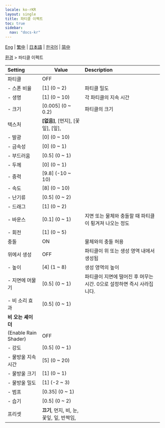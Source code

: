 ```yaml
---
locale: ko-rKR
layout: single
title: 파티클 이펙트
toc: true
sidebar:
  nav: "docs-kr"
---
```

[Eng](/dancexr/menu/2025.4/scene/particles) | [繁中](/tw/dancexr/menu/2025.4/scene/particles) | [日本語](/jp/dancexr/menu/2025.4/scene/particles) | [한국어](/kr/dancexr/menu/2025.4/scene/particles) | [简中](/zh/dancexr/menu/2025.4/scene/particles)

[환경](../menu#환경) > 파티클 이펙트



| Setting | Value | Description |
| :--- | --- | :--- |
| 파티클 | OFF | 
|- 스폰 비율 | [1] (0 ~ 2) | 파티클 밀도
|- 생명 | [1] (0 ~ 10) | 각 파티클의 지속 시간
|- 크기 | [0.005] (0 ~ 0.2) | 파티클의 크기
| 텍스처 | **[없음]**, [먼지], [꽃잎], [잎],  |  |
|- 발광 | [0] (0 ~ 10) | 
|- 금속성 | [0] (0 ~ 1) | 
|- 부드러움 | [0.5] (0 ~ 1) | 
|- 두께 | [0] (0 ~ 1) | 
|- 중력 | [9.8] (-10 ~ 10) | 
|- 속도 | [8] (0 ~ 10) | 
|- 난기류 | [0.5] (0 ~ 2) | 
|- 드래그 | [1] (0 ~ 2) | 
|- 바운스 | [0.1] (0 ~ 1) | 지면 또는 물체와 충돌할 때 파티클이 튕겨져 나오는 정도
|- 회전 | [1] (0 ~ 5) | 
| 충돌 | ON | 물체와의 충돌 허용
| 위에서 생성 | OFF | 파티클이 위 또는 생성 영역 내에서 생성됨
|- 높이 | [4] (1 ~ 8) | 생성 영역의 높이
|- 지면에 머물기 | [0.5] (0 ~ 1) | 파티클이 지면에 떨어진 후 머무는 시간. 0으로 설정하면 즉시 사라집니다.
|- 비 소리 효과 | [0.5] (0 ~ 1) | 
|**비 오는 셰이더** | | 
| (Enable Rain Shader) | OFF | 
|- 강도 | [0.5] (0 ~ 1) | 
|- 물방울 지속 시간 | [5] (0 ~ 20) | 
|- 물방울 크기 | [1] (0 ~ 1) | 
|- 물방울 밀도 | [1] (-2 ~ 3) | 
|- 범프 | [0.35] (0 ~ 1) | 
|- 습기 | [0.5] (0 ~ 2) | 
| 프리셋 | **끄기**, 먼지, 비, 눈, 꽃잎, 잎, 반짝임,  |  |
